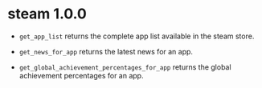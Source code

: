 # steam 1.0.0

* `get_app_list` returns the complete app list available in the steam store.

* `get_news_for_app` returns the latest news for an app.

* `get_global_achievement_percentages_for_app` returns the global achievement percentages for an app.